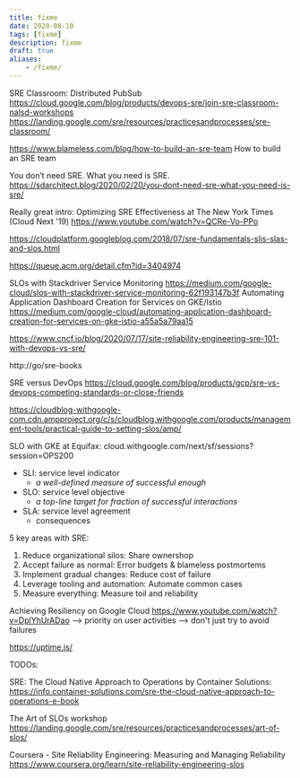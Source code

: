 ```yaml
---
title: fixme
date: 2020-08-10
tags: [fixme]
description: fixme
draft: true
aliases:
    - /fixme/
---
```

SRE Classroom: Distributed PubSub
https://cloud.google.com/blog/products/devops-sre/join-sre-classroom-nalsd-workshops
https://landing.google.com/sre/resources/practicesandprocesses/sre-classroom/

https://www.blameless.com/blog/how-to-build-an-sre-team
How to build an SRE team

You don’t need SRE. What you need is SRE.
https://sdarchitect.blog/2020/02/20/you-dont-need-sre-what-you-need-is-sre/

Really great intro: Optimizing SRE Effectiveness at The New York Times (Cloud Next '19)
https://www.youtube.com/watch?v=QCRe-Vo-PPo

https://cloudplatform.googleblog.com/2018/07/sre-fundamentals-slis-slas-and-slos.html

https://queue.acm.org/detail.cfm?id=3404974

SLOs with Stackdriver Service Monitoring
https://medium.com/google-cloud/slos-with-stackdriver-service-monitoring-62f193147b3f
Automating Application Dashboard Creation for Services on GKE/Istio
https://medium.com/google-cloud/automating-application-dashboard-creation-for-services-on-gke-istio-a55a5a79aa15

https://www.cncf.io/blog/2020/07/17/site-reliability-engineering-sre-101-with-devops-vs-sre/

http://go/sre-books

SRE versus DevOps
https://cloud.google.com/blog/products/gcp/sre-vs-devops-competing-standards-or-close-friends

https://cloudblog-withgoogle-com.cdn.ampproject.org/c/s/cloudblog.withgoogle.com/products/management-tools/practical-guide-to-setting-slos/amp/

SLO with GKE at Equifax: cloud.withgoogle.com/next/sf/sessions?session=OPS200

- SLI: service level indicator
    - _a well-defined measure of successful enough_
- SLO: service level objective
    - _a top-line target for fraction of successful interactions_
- SLA: service level agreement
    - consequences

5 key areas with SRE:
1. Reduce organizational silos: Share ownershop
2. Accept failure as normal: Error budgets & blameless postmortems
3. Implement gradual changes: Reduce cost of failure
4. Leverage tooling and automation: Automate common cases
5. Measure everything: Measure toil and reliability

Achieving Resiliency on Google Cloud
https://www.youtube.com/watch?v=DplYhUrADao
--> priority on user activities
--> don't just try to avoid failures

https://uptime.is/

TODOs:

SRE: The Cloud Native Approach to Operations by Container Solutions:
https://info.container-solutions.com/sre-the-cloud-native-approach-to-operations-e-book

The Art of SLOs workshop
https://landing.google.com/sre/resources/practicesandprocesses/art-of-slos/

Coursera - Site Reliability Engineering: Measuring and Managing Reliability
https://www.coursera.org/learn/site-reliability-engineering-slos